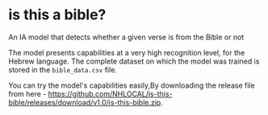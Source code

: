 # is this a bible?
 An IA model that detects whether a given verse is from the Bible or not

The model presents capabilities at a very high recognition level, for the Hebrew language.
The complete dataset on which the model was trained is stored in the `bible_data.csv` file.

You can try the model's capabilities easily,By downloading the release file from here - https://github.com/NHLOCAL/is-this-bible/releases/download/v1.0/is-this-bible.zip.
